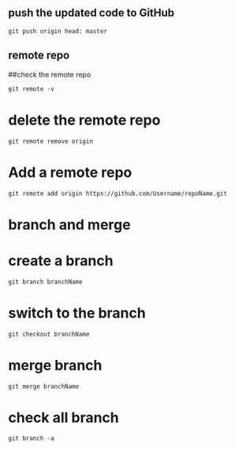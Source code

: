 ## push the updated code to GitHub

```
git push origin head: master
```

## remote repo
##check the remote repo

```
git remote -v
```

# delete the remote repo

```
git remote remove origin
```

# Add a remote repo

```
git remote add origin https://github.com/Username/repoName.git
```

# branch and merge

# create a branch

```
git branch branchName
```

# switch to the branch

```
git checkout branchName
```

# merge branch

```
git merge branchName
```

# check all branch

```
git branch -a
```
